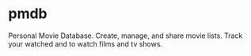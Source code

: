 # pmdb

Personal Movie Database. Create, manage, and share movie lists. Track your watched and to watch films and tv shows.
